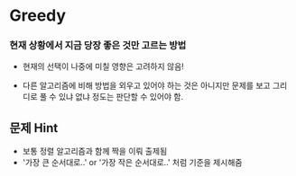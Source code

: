 # Greedy
### **현재 상황에서 지금 당장 좋은 것만 고르는 방법**
  - 현재의 선택이 나중에 미칠 영향은 고려하지 않음!

- 다른 알고리즘에 비해 방법을 외우고 있어야 하는 것은 아니지만 문제를 보고 그리디로 풀 수 있냐 없냐 정도는 판단할 수 있어야 함.
  

## 문제 Hint
- 보통 정렬 알고리즘과 함께 짝을 이뤄 출제됨
- '가장 큰 순서대로..' or '가장 작은 순서대로..' 처럼 기준을 제시해줌


